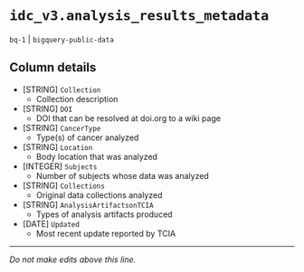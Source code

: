 # `idc_v3.analysis_results_metadata`
`bq-1` | `bigquery-public-data`

## Column details
* [STRING]    `Collection`
  - Collection description
* [STRING]    `DOI`
  - DOI that can be resolved at doi.org to a wiki page
* [STRING]    `CancerType`
  - Type(s) of cancer analyzed
* [STRING]    `Location`
  - Body location that was analyzed
* [INTEGER]   `Subjects`
  - Number of subjects whose data was analyzed
* [STRING]    `Collections`
  - Original data collections analyzed
* [STRING]    `AnalysisArtifactsonTCIA`
  - Types of analysis artifacts produced
* [DATE]      `Updated`
  - Most recent update reported by TCIA

-------------------------------------------------------------------------------
*Do not make edits above this line.*
